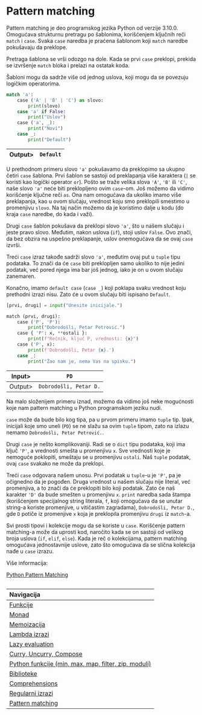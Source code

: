 # Pattern matching

Pattern matching je deo programskog jezika Python od verzije 3.10.0. Omogućava strukturnu pretragu po šablonima, korišćenjem ključnih reči `match` i `case`. Svaka `case` naredba je praćena šablonom koji `match` naredbe pokušavaju da preklope.

Pretraga šablona se vrši odozgo na dole. Kada se prvi `case` preklopi, prekida se izvršenje `match` bloka i prelazi na ostatak koda.

Šabloni mogu da sadrže više od jednog uslova, koji mogu da se povezuju logičkim operatorima.

```python
match 'a':
    case ('A' | 'B' | 'C') as slovo:
        print(slovo)
    case 'a' if False:
        print("Uslov")
    case ('a', _):
        print("Novi")
    case _:
        print("Default")
```

|Output>|`Default`|
|-------|:-------:|

U prethodnom primeru slovo `'a'` pokušavamo da preklopimo sa ukupno četiri `case` šablona. Prvi šablon se sastoji od preklapanja više karaktera (`|` se koristi kao logički operator `or`). Pošto se traže velika slova `'A'`, `'B'` ili `'C'`, naše slovo `'a'` neće biti preklopljeno ovim `case`-om. Još možemo da vidimo korišćenje ključne reči `as`. Ona nam omogućava da ukoliko imamo više preklapanja, kao u ovom slučaju, vrednost koju smo preklopili smestimo u promenjivu `slovo`. Na taj način možemo da je koristimo dalje u kodu (do kraja `case` naredbe, do kada i važi).

Drugi `case` šablon pokušava da preklopi slovo `'a'`, što u našem slučaju i jeste pravo slovo. Međutim, nakon uslova (`if`), stoji uslov `False`. Ovo znači, da bez obzira na uspešno preklapanje, uslov onemogućava da se ovaj `case` izvrši.

Treći `case` izraz takođe sadrži slovo `'a'`, međutim ovaj put u `tuple` tipu podataka. To znači da će `case` biti preklopljen samo ukoliko to nije jedini podatak, već pored njega ima bar još jednog, iako je on u ovom slučaju zanemaren.

Konačno, imamo `default case` (`case _`) koji poklapa svaku vrednost koju prethodni izrazi nisu. Zato će u ovom slučaju biti ispisano `Default`.

```python
[prvi, drugi] = input("Unesite inicijale.")

match (prvi, drugi):
    case ('P', 'P'):
        print("Dobrodošli, Petar Petrović.")
    case { 'P': x, **ostali }:
        print(f"Rečnik, ključ P, vrednosti: {x}")
    case ('P', x):
        print(f'Dobrodošli, Petar {x}.')
    case _:
        print("Žao nam je, nema Vas na spisku.")
```

|Input> |`PD`|
|-------|:-------:|
|Output>|`Dobrodošli, Petar D.`|

Na malo složenijem primeru iznad, možemo da vidimo još neke mogućnosti koje nam pattern matching u Python programskom jeziku nudi.

`case` može da bude bilo kog tipa, pa u prvom primeru imamo `tuple` tip. Ipak, inicijali koje smo uneli (`PD`) se ne slažu sa ovim `tuple` tipom, zato na izlazu nemamo `Dobrodošli, Petar Petrović.`.

Drugi `case` je nešto komplikovaniji. Radi se o `dict` tipu podataka, koji ima ključ `'P'`, a vrednosti smešta u promenjivu `x`. Sve vrednosti koje je nemoguće poklopiti, smeštaju se u promenjivu `ostali`. Naš `tuple` podatak, ovaj `case` svakako ne može da preklopi.

Treći `case` odgovara našem unosu. Prvi podatak u `tuple`-u je `'P'`, pa je očignedno da je pogođen. Druga vrednost u našem slučaju nije literal, već promenjiva, a to znači da će preklopiti bilo koji podatak. Zato će naš karakter `'D'` da bude smešten u promenjivu `x`. `print` naredba sada štampa (korišćenjem specijalnog string literala, `f`, koji omogućava da se unutar string-a koriste promenjive, u vitičastim zagradama), `Dobrodošli, Petar D.`, gde `D` potiče iz promenjive `x` koja je preklopila promenjivu `drugi` iz `match`-a.

Svi prosti tipovi i kolekcije mogu da se koriste u `case`. Korišćenje pattern matching-a može da uprosti kod, naročito kada se on sastoji od velikog broja uslova (`if`, `elif`, `else`).
Kada je reč o kolekcijama, pattern matching omogućava jednostavnije uslove, zato što omogućava da se slična kolekcija nađe u `case` izrazu.

Više informacija:

[Python Pattern Matching](https://www.python.org/dev/peps/pep-0636/)

##

|Navigacija|
|:-------|
|[Funkcije](Funkcije.md)|
|[Monad](Monad.md)|
|[Memoizacija](Memoizacija.md)|
|[Lambda izrazi](Lambda.md)|
|[Lazy evaluation](Lazy.md)|
|[Curry, Uncurry, Compose](Curry.md)|
|[Python funkcije (min, max, map, filter, zip, moduli)](Functions.md)|
|[Biblioteke](Library.md)|
|[Comprehensions](Comprehensions.md)|
|[Regularni izrazi](RegularExpressions.md)|
|[Pattern matching](PatternMatching.md)|